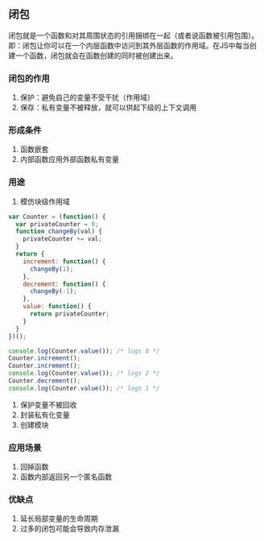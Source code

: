 ## 闭包

闭包就是一个函数和对其周围状态的引用捆绑在一起（或者说函数被引用包围）。即：闭包让你可以在一个内层函数中访问到其外层函数的作用域。在JS中每当创建一个函数，闭包就会在函数创建的同时被创建出来。

### 闭包的作用

1. 保护：避免自己的变量不受干扰（作用域）
1. 保存：私有变量不被释放，就可以供起下级的上下文调用

### 形成条件

1. 函数嵌套
1. 内部函数应用外部函数私有变量

### 用途

1. 模仿块级作用域
```js
var Counter = (function() {
  var privateCounter = 0;
  function changeBy(val) {
    privateCounter += val;
  }
  return {
    increment: function() {
      changeBy(1);
    },
    decrement: function() {
      changeBy(-1);
    },
    value: function() {
      return privateCounter;
    }
  }
})();

console.log(Counter.value()); /* logs 0 */
Counter.increment();
Counter.increment();
console.log(Counter.value()); /* logs 2 */
Counter.decrement();
console.log(Counter.value()); /* logs 1 */
```
1. 保护变量不被回收
1. 封装私有化变量
1. 创建模块

### 应用场景

1. 回掉函数
1. 函数内部返回另一个匿名函数

### 优缺点

1. 延长局部变量的生命周期
2. 过多的闭包可能会导致内存泄漏